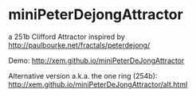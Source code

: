 miniPeterDejongAttractor
===

a 251b Clifford Attractor inspired by http://paulbourke.net/fractals/peterdejong/

Demo: http://xem.github.io/miniPeterDeJongAttractor

Alternative version a.k.a. the one ring (254b): http://xem.github.io/miniPeterDeJongAttractor/alt.html